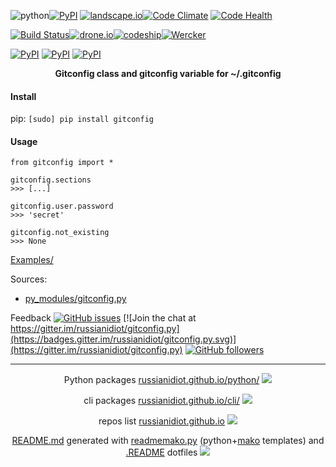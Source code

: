 ![python](https://img.shields.io/badge/language-python-blue.svg)[![PyPI](https://img.shields.io/pypi/pyversions/gitconfig.svg)](https://pypi.python.org/pypi/gitconfig)
[![landscape.io](https://landscape.io/github/russianidiot/gitconfig.py/master/landscape.svg?style=flat)](https://landscape.io/github/russianidiot/gitconfig.py/master)[![Code Climate](https://img.shields.io/codeclimate/github/russianidiot/gitconfig.py.svg)](https://codeclimate.com/github/russianidiot/gitconfig.py)
[![Code Health](https://scrutinizer-ci.com/g/russianidiot/gitconfig.py/badges/quality-score.png?b=master)](https://scrutinizer-ci.com/g/russianidiot/gitconfig.py)

[![Build Status](https://travis-ci.org/russianidiot/gitconfig.py.svg?branch=master)](https://travis-ci.org/russianidiot/gitconfig.py)[![drone.io](https://drone.io/github.com/russianidiot/gitconfig.py/status.png)](https://drone.io/github.com/russianidiot/gitconfig.py)[![codeship](https://img.shields.io/codeship/65d45bc0-e329-0133-541d-0ae7e6ad137a.svg)](https://codeship.com/projects/145894)[![Wercker](https://img.shields.io/wercker/ci/russianidiot/gitconfig.py.svg)](https://app.wercker.com/#applications/None/)

[![PyPI](https://img.shields.io/pypi/v/gitconfig.svg)](https://pypi.python.org/pypi/gitconfig)
[![PyPI](https://img.shields.io/pypi/dm/gitconfig.svg)](https://pypi.python.org/pypi/gitconfig)
[![PyPI](https://img.shields.io/pypi/dd/gitconfig.svg)](https://pypi.python.org/pypi/gitconfig)

<p align="center">
	<b>Gitconfig class and gitconfig variable for ~/.gitconfig</b>
</p>

#### Install

pip: 
`[sudo] pip install gitconfig`

#### Usage

```
from gitconfig import *

gitconfig.sections
>>> [...]

gitconfig.user.password
>>> 'secret'

gitconfig.not_existing
>>> None
```

[Examples/](https://github.com/russianidiot/gitconfig.py/tree/master/Examples)

Sources:
*	[py_modules/gitconfig.py](https://github.com/russianidiot/gitconfig.py/blob/master/py_modules/gitconfig.py)

Feedback
[![GitHub issues](https://img.shields.io/github/issues/russianidiot/gitconfig.py.svg)](https://github.com/russianidiot/gitconfig.py/issues)
[![Join the chat at https://gitter.im/russianidiot/gitconfig.py](https://badges.gitter.im/russianidiot/gitconfig.py.svg)](https://gitter.im/russianidiot/gitconfig.py)
[![GitHub followers](https://img.shields.io/github/followers/russianidiot.svg?style=social&label=Follow)](https://github.com/russianidiot)

* * *

<p align="center">
	Python packages <a href="http://russianidiot.github.io/python/">russianidiot.github.io/python/</a>
	<img src="http://russianidiot.github.io/images/python/16.png" />
</p>
<p align="center">
	cli packages <a href="http://russianidiot.github.io/python/">russianidiot.github.io/cli/</a>
<img src="http://russianidiot.github.io/images/cli/16.png" />
</p>

<p align="center">
	repos list <a href="http://russianidiot.github.io/">russianidiot.github.io</a> <img src="http://russianidiot.github.io/images/star/16.png" />
</p>

<p align="center">
	<a href="https://raw.githubusercontent.com/russianidiot/gitconfig.py/master/README.md">README.md</a> generated with <a href="https://github.com/russianidiot/readme-mako.py">readmemako.py</a> (python+<a href="http://www.makotemplates.org/">mako</a> templates) and <a href="https://github.com/russianidiot-dotfiles/.README">.README</a> dotfiles 
<img src="http://russianidiot.github.io/images/book/16.png">
</p>
